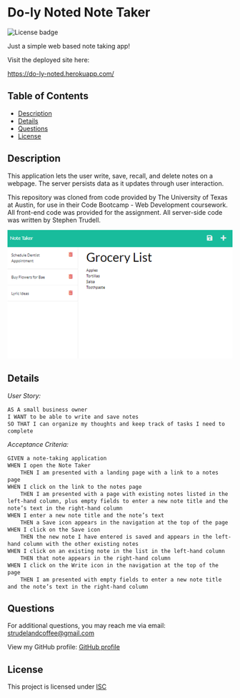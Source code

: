 # Do-ly Noted Note Taker

![License badge](https://img.shields.io/badge/License-ISC-green)

Just a simple web based note taking app!

Visit the deployed site here:

https://do-ly-noted.herokuapp.com/

## Table of Contents

* [Description](#description)
* [Details](#details)
* [Questions](#questions)
* [License](#license)

## Description

This application lets the user write, save, recall, and delete notes on a webpage. The server persists data as it updates through user interaction. 

This repository was cloned from code provided by The University of Texas at Austin, for use in their Code Bootcamp - Web Development coursework. All front-end code was provided for the assignment. All server-side code was written by Stephen Trudell.

![A webpage displaying several saved notes to the side, and a note being written in the middle of the page](https://github.com/strudelAndCoffee/do-ly-noted/blob/main/assets/images/demo-screencap-1.png)

## Details

*User Story:*

```
AS A small business owner
I WANT to be able to write and save notes
SO THAT I can organize my thoughts and keep track of tasks I need to complete
```

*Acceptance Criteria:*

```
GIVEN a note-taking application
WHEN I open the Note Taker
    THEN I am presented with a landing page with a link to a notes page
WHEN I click on the link to the notes page
    THEN I am presented with a page with existing notes listed in the left-hand column, plus empty fields to enter a new note title and the note’s text in the right-hand column
WHEN I enter a new note title and the note’s text
    THEN a Save icon appears in the navigation at the top of the page
WHEN I click on the Save icon
    THEN the new note I have entered is saved and appears in the left-hand column with the other existing notes
WHEN I click on an existing note in the list in the left-hand column
    THEN that note appears in the right-hand column
WHEN I click on the Write icon in the navigation at the top of the page
    THEN I am presented with empty fields to enter a new note title and the note’s text in the right-hand column
```

## Questions

For additional questions, you may reach me via email: strudelandcoffee@gmail.com 

View my GitHub profile: [GitHub profile](https://github.com/strudelAndCoffee)

## License

This project is licensed under [ISC](https://choosealicense.com/licenses/isc)
